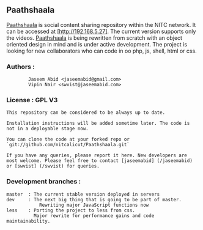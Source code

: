 ## Paathshaala

[Paathshaala](/nitcalicut/Paathshaala/) is social content sharing repository within the NITC network. It can be accessed at [http://192.168.5.27]. The current version supports only the videos. [Paathshaala](/nitcalicut/Paathshaala/) is being rewritten from scratch with an object oriented design in mind and is under active development. The project is looking for new collaborators who can code in oo php, js, shell, html or css.

### Authors :
			Jaseem Abid <jaseemabid@gmail.com>
			Vipin Nair <swvist@jaseemabid.com>

### License : GPL V3

	This repository can be considered to be always up to date.

	Installation instructions will be added sometime later. The code is not in a deployable stage now.

	You can clone the code at your forked repo or `git://github.com/nitcalicut/Paathshaala.git`

	If you have any queries, please report it here. New developers are most welcome. Please feel free to contact [jaseemabid] (/jaseemabid) or [swvist] (/swvist) for queries.

### Development branches :
	master	: The current stable version deployed in servers
	dev		: The next big thing that is going to be part of master.
				Rewriting major JavaScript functions now
	less	: Porting the project to less from css.
			  Major rewrite for performance gains and code maintainability.
